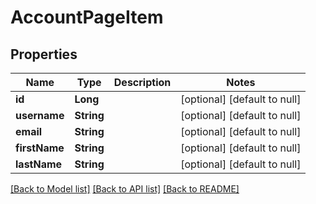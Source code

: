 # AccountPageItem

## Properties

| Name          | Type       | Description | Notes                        |
| ------------- | ---------- | ----------- | ---------------------------- |
| **id**        | **Long**   |             | [optional] [default to null] |
| **username**  | **String** |             | [optional] [default to null] |
| **email**     | **String** |             | [optional] [default to null] |
| **firstName** | **String** |             | [optional] [default to null] |
| **lastName**  | **String** |             | [optional] [default to null] |

[[Back to Model list]](../README.md#documentation-for-models) [[Back to API list]](../README.md#documentation-for-api-endpoints) [[Back to README]](../README.md)

